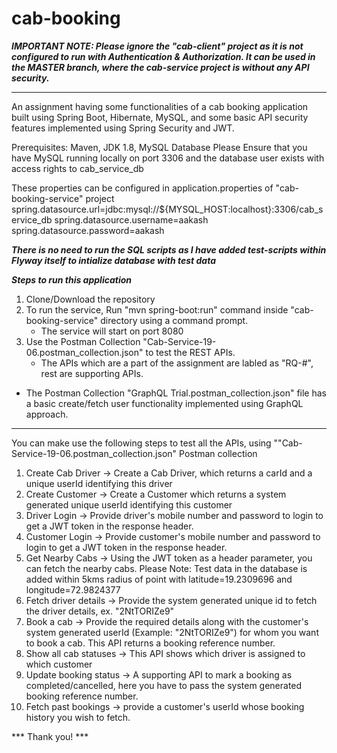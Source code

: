 # cab-booking

***IMPORTANT NOTE: Please ignore the "cab-client" project as it is not configured to run with Authentication & Authorization. It can be used in the MASTER branch, where the cab-service project is without any API security.***

-----------------------------------------------------------------------------------------------------------------------------------
An assignment having some functionalities of a cab booking application built using Spring Boot, Hibernate, MySQL, and some basic API security features implemented using Spring Security and JWT. 


Prerequisites: Maven, JDK 1.8, MySQL Database
Please Ensure that you have MySQL running locally on port 3306 and the database user exists with access rights to cab_service_db

These properties can be configured in application.properties of "cab-booking-service" project
spring.datasource.url=jdbc:mysql://${MYSQL_HOST:localhost}:3306/cab_service_db
spring.datasource.username=aakash
spring.datasource.password=aakash

***There is no need to run the SQL scripts as I have added test-scripts within Flyway itself to intialize database with test data*** 

***Steps to run this application***

1. Clone/Download the repository
2. To run the service, Run "mvn spring-boot:run" command inside "cab-booking-service" directory using a command prompt.
   - The service will start on port 8080
3. Use the Postman Collection "Cab-Service-19-06.postman_collection.json" to test the REST APIs.
   - The APIs which are a part of the assignment are labled as "RQ-#", rest are supporting APIs. 



- The Postman Collection "GraphQL Trial.postman_collection.json" file has a basic create/fetch user functionality implemented using GraphQL approach. 

---------------------------------------------------------------------------------------------------------------------------

You can make use the following steps to test all the APIs, using ""Cab-Service-19-06.postman_collection.json" Postman collection

1. Create Cab Driver -> Create a Cab Driver, which returns a carId and a unique userId identifying this driver
2. Create Customer -> Create a Customer which returns a system generated unique userId identifying this customer
3. Driver Login -> Provide driver's mobile number and password to login to get a JWT token in the response header.
4. Customer Login -> Provide customer's mobile number and password to login to get a JWT token in the response header.
5. Get Nearby Cabs -> Using the JWT token as a header parameter, you can fetch the nearby cabs. 
   Please Note: Test data in the database is added within 5kms radius of point with latitude=19.2309696 and longitude=72.9824377
6. Fetch driver details -> Provide the system generated unique id to fetch the driver details, ex. "2NtTORIZe9"
7. Book a cab -> Provide the required details along with the customer's system generated userId (Example: "2NtTORIZe9") for whom you want to book a cab. This API returns a booking reference number.
8. Show all cab statuses -> This API shows which driver is assigned to which customer
9. Update booking status -> A supporting API to mark a booking as completed/cancelled, here you have to pass the system generated booking reference number. 
10. Fetch past bookings -> provide a customer's userId whose booking history you wish to fetch. 


*** Thank you! ***  

